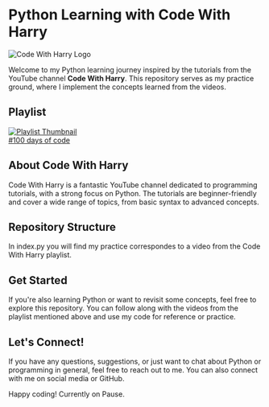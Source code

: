 # Python Learning with Code With Harry

![Code With Harry Logo](https://yt3.googleusercontent.com/ytc/AIdro_kNaumymcxYzV7_n7_VRbQ2TRlIbU2w5csOMN0cH8jiED8=s176-c-k-c0x00ffffff-no-rj)

Welcome to my Python learning journey inspired by the tutorials from the YouTube channel **Code With Harry**. This repository serves as my practice ground, where I implement the concepts learned from the videos.

## Playlist
[![Playlist Thumbnail](https://i.ytimg.com/vi/7wnove7K-ZQ/hqdefault.jpg?sqp=-oaymwEXCNACELwBSFryq4qpAwkIARUAAIhCGAE=&rs=AOn4CLBHP0XaWCWf6WLftS6hJhmoD3aMEw)](https://youtube.com/playlist?list=PLu0W_9lII9agwh1XjRt242xIpHhPT2llg)
<br>
[#100 days of code](https://youtube.com/playlist?list=PLu0W_9lII9agwh1XjRt242xIpHhPT2llg)

## About Code With Harry
Code With Harry is a fantastic YouTube channel dedicated to programming tutorials, with a strong focus on Python. The tutorials are beginner-friendly and cover a wide range of topics, from basic syntax to advanced concepts.

## Repository Structure
In index.py you will find my practice correspondes to a video from the Code With Harry playlist.

## Get Started
If you're also learning Python or want to revisit some concepts, feel free to explore this repository. You can follow along with the videos from the playlist mentioned above and use my code for reference or practice.

## Let's Connect!
If you have any questions, suggestions, or just want to chat about Python or programming in general, feel free to reach out to me. You can also connect with me on social media or GitHub.

Happy coding!
Currently on Pause.
